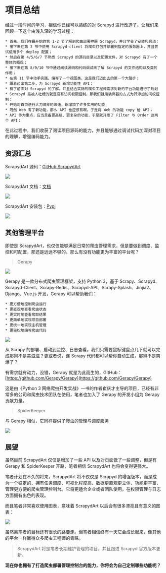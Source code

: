 # 项目总结

经过一段时间的学习，相信你已经可以熟练的对 Scrapyd 进行改造了。让我们来回顾一下这个由浅入深的学习过程：

```
* 首先，我们在最开始的第 1-2 节了解到爬虫部署神器 Scrapyd，并且学会了安装和启动；
* 接下来在第 3 节中使用 Scrapyd-client 将爬虫打包并部署到指定的服务器上，并且尝试使用多个 deploy 配置；
* 然后在第 4/5/6/7 节熟悉 Scrapyd 的源码目录以及配置文件，对 Scrapyd 有了一个整体的概观；
* 接下来在第 8/9/10 节中通过阅读源码和代码调试来了解 Scrapyd 的文件结构以及类的作用；
* 在第 11 节中动手实践，编写了一个视图类，这是我们迈出去的第一个大踏步；
* 跟着迈出第二步，为 Scrapyd 新增功能性 API；
* 有了前面对 Scrapyd 的了解，并且结合实际的爬虫工程师需求对新的平台功能进行了规划
* Scrapyd 最被人吐槽的就是没有访问权限控制，那我们就用装饰器的方式为其添加访问权控制；
* 开始对首页进行大刀阔斧的改造，新增加了许多实用的功能
* 既然 Web 有了新功能，那么 API 也应该有啊，于是将 Web 的功能 copy 给 API；
* API 作为重点，应当具备更高级、更复杂的功能，于是就开发了 Filter 与 Order 这两个 API；

```

在此过程中，我们收获了阅读项目源码的能力，并且能够通过调试代码加深对项目的理解，增强编码能力。

## 资源汇总

ScrapydArt 源码：[GitHub ScrapydArt](https://github.com/dequinns/ScrapydArt)

![](https://user-gold-cdn.xitu.io/2018/10/16/1667cfe3fcbcd5db?w=984&h=477&f=png&s=78050)

ScrapydArt 文档：[文档](https://scrapydart.readthedocs.io/zh/latest/)

![](https://user-gold-cdn.xitu.io/2018/10/16/1667cfdba375d1fb?w=1205&h=726&f=png&s=140177)

ScrapydArt 安装包：[Pypi](https://pypi.org/project/scrapydart/)

![](https://user-gold-cdn.xitu.io/2018/10/16/1667cff5d31899ce?w=1318&h=294&f=png&s=25147)

## 其他管理平台

即使是 ScrapydArt，也仅仅能够满足日常的爬虫管理需求，但是要做到调度、监控和可配置，那还是远远不够的。那么有没有功能更为丰富的平台呢？

> Gerapy

![](https://user-gold-cdn.xitu.io/2018/10/16/1667cf3efeab174f?w=200&h=200&f=png&s=8303)

Gerapy 是一款分布式爬虫管理框架，支持 Python 3，基于 Scrapy、Scrapyd、Scrapyd-Client、Scrapy-Redis、Scrapyd-API、Scrapy-Splash、Jinjia2、Django、Vue.js 开发，Gerapy 可以帮助我们：

```
* 更方便地控制爬虫运行
* 更直观地查看爬虫状态
* 更实时地查看爬取结果
* 更简单地实现项目部署
* 更统一地实现主机管理
* 更轻松地编写爬虫代码

```

![](https://user-gold-cdn.xitu.io/2018/10/16/1667cf2b51779c01?w=2048&h=1030&f=jpeg&s=259220)

从 Scrapy 的部署、启动到监控、日志查看，我们只需要鼠标键盘点几下就可以完成那岂不是美滋滋？更或者说，连 Scrapy 代码都可以帮你自动生成，那岂不是爽爆了？

有需求就有动力，没错，Gerapy 就是为此而生的，GitHub：[https://github.com/Gerapy/Gerapy](https://github.com/Gerapy/Gerapy)

这是由《Python 3 网络爬虫开发实战》一书的作者崔庆才主导的项目，已经有非常多的公司和爬虫技术团队在使用，笔者也加入了 Gerapy 的开发小组为 Gerapy 贡献力量。

> SpiderKeeper

与 Gerapy 相似，它同样提供了爬虫的管理与调度服务

![](https://user-gold-cdn.xitu.io/2018/10/16/1667cf56521534c5?w=2558&h=1450&f=png&s=178199)

## 展望

虽然目前 ScrapydArt 仅仅是增加了一些 API 以及对页面做了一些调整，但是有 Gerapy 和 SpiderKeeper 开路，笔者相信 ScrapydArt 也将会变得更强大。

笔者计划在不久的将来，ScrapydArt 将不仅仅是 Scrapyd 的增强版本，而是成为一个稳定的、拥有任务调度、可视化程度高、数据更直观更立体、功能更丰富、管理更方便的爬虫管理控制台。它将更适合企业或者团队使用，在权限管理与日志方面拥有出色的表现。

而且笔者非常喜欢使用图表，意味着 ScrapydArt 以后会有很多漂亮且有意义的图表：

![](https://user-gold-cdn.xitu.io/2018/10/17/1668001893910327?w=1227&h=724&f=gif&s=1126675)

虽然离笔者的目标还有很长的路要走。但笔者相信终有一天它会成长起来，像其他的平台一样赢得众多爬虫工程师的青睐。

> ScrapydArt 将是笔者长期维护管理的项目，并且跟进 Scrapyd 官方版本更新。

**现在你也拥有了打造爬虫部署管理控制台的能力，你将会为自己定制哪些功能呢？**